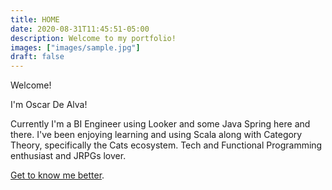 ```yaml
---
title: HOME
date: 2020-08-31T11:45:51-05:00
description: Welcome to my portfolio!
images: ["images/sample.jpg"]
draft: false
---
```


Welcome!

I'm Oscar De Alva!

Currently I'm a BI Engineer using Looker and some Java Spring here and there.
I've been enjoying learning and using Scala along with Category Theory, specifically the Cats ecosystem.
Tech and Functional Programming enthusiast and JRPGs lover.

[Get to know me better](/about "Get to know me better").